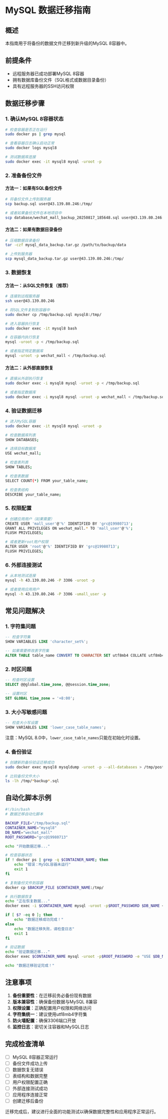 # MySQL 数据迁移指南

## 概述

本指南用于将备份的数据文件迁移到新升级的MySQL 8容器中。

## 前提条件

- 远程服务器已成功部署MySQL 8容器
- 拥有数据库备份文件（SQL格式或数据目录备份）
- 具有远程服务器的SSH访问权限

## 数据迁移步骤

### 1. 确认MySQL 8容器状态

```bash
# 检查容器是否正在运行
sudo docker ps | grep mysql

# 查看容器日志确认启动正常
sudo docker logs mysql8

# 测试数据库连接
sudo docker exec -it mysql8 mysql -uroot -p
```

### 2. 准备备份文件

#### 方法一：如果有SQL备份文件

```bash
# 将备份文件上传到服务器
scp backup.sql user@43.139.80.246:/tmp/

# 或者如果备份文件在本地项目中
scp database/wechat_mall_backup_20250817_185648.sql user@43.139.80.246:/tmp/
```

#### 方法二：如果有数据目录备份

```bash
# 压缩数据目录备份
tar -czf mysql_data_backup.tar.gz /path/to/backup/data

# 上传到服务器
scp mysql_data_backup.tar.gz user@43.139.80.246:/tmp/
```

### 3. 数据恢复

#### 方法一：从SQL文件恢复（推荐）

```bash
# 连接到远程服务器
ssh user@43.139.80.246

# 将SQL文件复制到容器中
sudo docker cp /tmp/backup.sql mysql8:/tmp/

# 进入容器执行恢复
sudo docker exec -it mysql8 bash

# 在容器内执行恢复
mysql -uroot -p < /tmp/backup.sql

# 或者指定特定数据库
mysql -uroot -p wechat_mall < /tmp/backup.sql
```

#### 方法二：从外部直接恢复

```bash
# 直接从外部执行恢复
sudo docker exec -i mysql8 mysql -uroot -p < /tmp/backup.sql

# 或者指定数据库
sudo docker exec -i mysql8 mysql -uroot -p wechat_mall < /tmp/backup.sql
```

### 4. 验证数据迁移

```bash
# 进入MySQL容器
sudo docker exec -it mysql8 mysql -uroot -p

# 检查数据库列表
SHOW DATABASES;

# 选择目标数据库
USE wechat_mall;

# 检查表列表
SHOW TABLES;

# 检查表数据
SELECT COUNT(*) FROM your_table_name;

# 检查表结构
DESCRIBE your_table_name;
```

### 5. 权限配置

```bash
# 创建应用用户（如果需要）
CREATE USER 'mall_user'@'%' IDENTIFIED BY 'grc@19980713';
GRANT ALL PRIVILEGES ON wechat_mall.* TO 'mall_user'@'%';
FLUSH PRIVILEGES;

# 或者更新root用户权限
ALTER USER 'root'@'%' IDENTIFIED BY 'grc@19980713';
FLUSH PRIVILEGES;
```

### 6. 外部连接测试

```bash
# 从本地测试连接
mysql -h 43.139.80.246 -P 3306 -uroot -p

# 或者使用应用用户
mysql -h 43.139.80.246 -P 3306 -umall_user -p
```

## 常见问题解决

### 1. 字符集问题

```sql
-- 检查字符集
SHOW VARIABLES LIKE 'character_set%';

-- 如果需要修改表字符集
ALTER TABLE table_name CONVERT TO CHARACTER SET utf8mb4 COLLATE utf8mb4_unicode_ci;
```

### 2. 时区问题

```sql
-- 检查时区设置
SELECT @@global.time_zone, @@session.time_zone;

-- 设置时区
SET GLOBAL time_zone = '+8:00';
```

### 3. 大小写敏感问题

```sql
-- 检查大小写设置
SHOW VARIABLES LIKE 'lower_case_table_names';
```

注意：MySQL 8.0中，`lower_case_table_names`只能在初始化时设置。

### 4. 备份验证

```bash
# 创建新的备份验证迁移成功
sudo docker exec mysql8 mysqldump -uroot -p --all-databases > /tmp/post_migration_backup.sql

# 比较备份文件大小
ls -lh /tmp/*backup*.sql
```

## 自动化脚本示例

```bash
#!/bin/bash
# 数据迁移自动化脚本

BACKUP_FILE="/tmp/backup.sql"
CONTAINER_NAME="mysql8"
DB_NAME="wechat_mall"
ROOT_PASSWORD="grc@19980713"

echo "开始数据迁移..."

# 检查容器状态
if ! docker ps | grep -q $CONTAINER_NAME; then
    echo "错误：MySQL容器未运行"
    exit 1
fi

# 复制备份文件到容器
docker cp $BACKUP_FILE $CONTAINER_NAME:/tmp/

# 执行数据恢复
echo "正在恢复数据..."
docker exec -i $CONTAINER_NAME mysql -uroot -p$ROOT_PASSWORD $DB_NAME < $BACKUP_FILE

if [ $? -eq 0 ]; then
    echo "数据迁移成功完成！"
else
    echo "数据迁移失败，请检查日志"
    exit 1
fi

# 验证数据
echo "验证数据迁移..."
docker exec $CONTAINER_NAME mysql -uroot -p$ROOT_PASSWORD -e "USE $DB_NAME; SHOW TABLES;"

echo "数据迁移验证完成！"
```

## 注意事项

1. **备份重要性**：在迁移前务必备份现有数据
2. **版本兼容性**：确保备份数据与MySQL 8兼容
3. **权限设置**：正确配置用户权限和网络访问
4. **字符集统一**：建议使用utf8mb4字符集
5. **防火墙配置**：确保3306端口开放
6. **监控日志**：密切关注容器和MySQL日志

## 完成检查清单

- [ ] MySQL 8容器正常运行
- [ ] 备份文件成功上传
- [ ] 数据恢复无错误
- [ ] 表结构和数据完整
- [ ] 用户权限配置正确
- [ ] 外部连接测试成功
- [ ] 应用程序连接正常
- [ ] 创建迁移后备份

迁移完成后，建议进行全面的功能测试以确保数据完整性和应用程序正常运行。